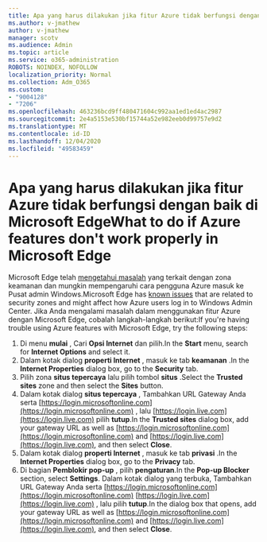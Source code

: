 ```yaml
---
title: Apa yang harus dilakukan jika fitur Azure tidak berfungsi dengan baik di Microsoft Edge
ms.author: v-jmathew
author: v-jmathew
manager: scotv
ms.audience: Admin
ms.topic: article
ms.service: o365-administration
ROBOTS: NOINDEX, NOFOLLOW
localization_priority: Normal
ms.collection: Adm_O365
ms.custom:
- "9004128"
- "7206"
ms.openlocfilehash: 463236bcd9ff480471604c992aa1ed1ed4ac2987
ms.sourcegitcommit: 2e4a5153e530bf15744a52e982eeb0d99757e9d2
ms.translationtype: MT
ms.contentlocale: id-ID
ms.lasthandoff: 12/04/2020
ms.locfileid: "49583459"
---
```

# <a name="what-to-do-if-azure-features-dont-work-properly-in-microsoft-edge"></a><span data-ttu-id="3d91d-102">Apa yang harus dilakukan jika fitur Azure tidak berfungsi dengan baik di Microsoft Edge</span><span class="sxs-lookup"><span data-stu-id="3d91d-102">What to do if Azure features don't work properly in Microsoft Edge</span></span>

<span data-ttu-id="3d91d-103">Microsoft Edge telah [mengetahui masalah](https://go.microsoft.com/fwlink/?linkid=2140608) yang terkait dengan zona keamanan dan mungkin mempengaruhi cara pengguna Azure masuk ke Pusat admin Windows.</span><span class="sxs-lookup"><span data-stu-id="3d91d-103">Microsoft Edge has [known issues](https://go.microsoft.com/fwlink/?linkid=2140608) that are related to security zones and might affect how Azure users log in to Windows Admin Center.</span></span> <span data-ttu-id="3d91d-104">Jika Anda mengalami masalah dalam menggunakan fitur Azure dengan Microsoft Edge, cobalah langkah-langkah berikut:</span><span class="sxs-lookup"><span data-stu-id="3d91d-104">If you're having trouble using Azure features with Microsoft Edge, try the following steps:</span></span>

1. <span data-ttu-id="3d91d-105">Di menu **mulai** , Cari **Opsi Internet** dan pilih.</span><span class="sxs-lookup"><span data-stu-id="3d91d-105">In the **Start** menu, search for **Internet Options** and select it.</span></span>
2. <span data-ttu-id="3d91d-106">Dalam kotak dialog **properti Internet** , masuk ke tab **keamanan** .</span><span class="sxs-lookup"><span data-stu-id="3d91d-106">In the **Internet Properties** dialog box, go to the **Security** tab.</span></span>
3. <span data-ttu-id="3d91d-107">Pilih zona **situs tepercaya** lalu pilih tombol **situs** .</span><span class="sxs-lookup"><span data-stu-id="3d91d-107">Select the **Trusted sites** zone and then select the **Sites** button.</span></span>
4. <span data-ttu-id="3d91d-108">Dalam kotak dialog **situs tepercaya** , Tambahkan URL Gateway Anda serta [https://login.microsoftonline.com](https://login.microsoftonline.com) , lalu [https://login.live.com](https://login.live.com) pilih **tutup**.</span><span class="sxs-lookup"><span data-stu-id="3d91d-108">In the **Trusted sites** dialog box, add your gateway URL as well as [https://login.microsoftonline.com](https://login.microsoftonline.com) and [https://login.live.com](https://login.live.com), and then select **Close**.</span></span>
5. <span data-ttu-id="3d91d-109">Dalam kotak dialog **properti Internet** , masuk ke tab **privasi** .</span><span class="sxs-lookup"><span data-stu-id="3d91d-109">In the **Internet Properties** dialog box, go to the **Privacy** tab.</span></span>
6. <span data-ttu-id="3d91d-110">Di bagian **Pemblokir pop-up** , pilih **pengaturan**.</span><span class="sxs-lookup"><span data-stu-id="3d91d-110">In the **Pop-up Blocker** section, select **Settings**.</span></span> <span data-ttu-id="3d91d-111">Dalam kotak dialog yang terbuka, Tambahkan URL Gateway Anda serta [https://login.microsoftonline.com](https://login.microsoftonline.com) [https://login.live.com](https://login.live.com) , lalu pilih **tutup**.</span><span class="sxs-lookup"><span data-stu-id="3d91d-111">In the dialog box that opens, add your gateway URL as well as [https://login.microsoftonline.com](https://login.microsoftonline.com) and [https://login.live.com](https://login.live.com), and then select **Close**.</span></span>
